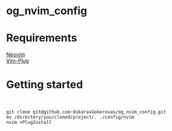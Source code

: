 # og_nvim_config

<h1>Requirements</h1>
	<a href="https://neovim.io/">Neovim</a><br>
	<a href="https://github.com/junegunn/vim-plug">Vim-Plug</a>

<h1>Getting started</h1><br>

	git clone git@github.com:OskarasGoborovas/og_nvim_config.git
	mv /directory/you/cloned/project/. ./config/nvim
	nvim +PlugInstall
